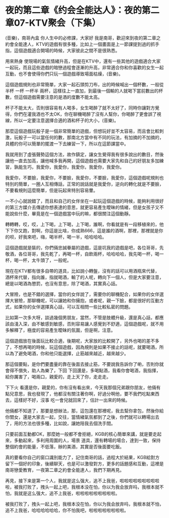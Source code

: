 # 夜的第二章《约会全能达人》：夜的第二章07-KTV聚会（下集）

(音樂)，南哥內盒 你人生中的必修課，大家好 我是南哥，歡迎來到夜的第二章之約會全能達人，KTV的遊戲有很多種，比如上一個畫面是上一節課提到過的抓手指，這個遊戲適合開場的時候，大家彼此之間不是很熟悉。

用來熱身 使現場的氣氛情緒升高，但是在KTV中，還有一些其他的遊戲適合大家一起玩，而且這些遊戲的暗戀過程會逐漸的升高，非常適合你和你喜歡的女生一起互動，也不會使得你們只玩一個遊戲導致場面枯燥，(音樂)。

這個遊戲規則也非常簡單，大家一起石頭剪刀布，出的時候喊出一個杯數，一般從半杯 一杯 一杯半 兩杯，這樣往上一直加，到最後一個輸的人就喝下當前數出的杯數，但這個遊戲需要注意的是酒的度數不能太高。

杯子不能太大，否則很容易有人喝多，女生喝醉了就不太好了，同時你讓對方覺得，你們在灌我酒也不太OK，你在聊機喝醉了沒有人幫你，你喝醉了更會誤了視線，所以一定要注意選擇合適的酒和杯子的大小，(音樂)。

那麼這個遊戲玩骰子是一個非常簡單的遊戲，但想玩好並不太容易，而且會比較刺激，玩骰子一可以當任何的數，那南北方當中有不同的玩法，有加摘的不加摘的，具體的你可以簡單的擺渡一下去練習一下，所以在這節課當中。

我就用到了虛張聲勢這個方法，故作鎮定，讓女生覺得我有很多說出的數目，然後讓他一直去加高，讓他喊多我再開，這個遊戲也需要大家先和自己的好朋友多加練習，孰能生巧，我愛你，我愛你，我愛你，我愛你，我愛你。

我愛你，不要臉，我愛你，不要臉，我愛你，不要臉，我愛你，這個遊戲呢規則也特別的簡單，一圈人互相傳話，正常的說話就是我愛你，逆向的轉化就是不要臉，不要看規則這麼簡單，但是玩起來特別容易暈。

一不小心就說錯了，而且和自己的女伴坐在一起玩這個遊戲的時候，能夠利用很好的第三方媒介去傳遞你想表達的意思，就更容易產生曖昧的情緒，但是女孩子又不能說些什麼，畢竟是在一個遊戲當中玩的嘛，都很關注這個動靜。

轉轉轉，哎，哎，上下喝，上下喝，上下喝，誰啊，你看就是有一段移植來的，他下下你又跑，對啊，你這是比啥，你成熟666，這是誰的酒啊，那裡，那裡就是你的呗，好我來吧，嗨，喝半杯，喝一半，哈哈哈哈。

這個遊戲就是裝的，你們倆忠誠眷屬的遊戲，這是坑我的遊戲是吧，各位哥哥，先敬酒，各位哥哥，我先乾了，再喝一杯，自飲兩杯，哈哈哈哈，我先喝一杯，喝一杯，喝一杯，太牛頭了，一般呢。

現在在KTV都有很多自帶的道具，比如說小轉盤，沒有的話可以用酒瓶來代替，酒杯來代替，指向誰，指就喝酒，輸了的人呢，轉向下一個人，但是大家要注意，總是以喝酒為懲罰，也沒有意思，除了喝酒，其實真心話。

大冒險，也是不錯的選擇，當你的女伴說了，需要你的聊機配合，如果你的女伴選擇大冒險，那聊機呢，可以讓她和你擁抱，或者呢，親一下臉，都是很好的互動方式，如果你的女伴選擇真心話，可以互相問一些比較私密的問題。

比如第一次多大呀，談過幾個男朋友，當然，不管是肢體升級，還是真心話，都應該由淺入深，由不敏感到敏感，否則容易讓人感覺到不舒適，這個遊戲呢，就不用多解釋了，極度的容易產生曖昧的氛圍，但是啊，注意。

這個遊戲放在後面玩比較合適，後期呢，大家放的比較開了，另外也喝的差不多了，不想再喝的時候，玩這個遊戲，因為規則是如果不接止的話呢，就要喝酒，所以為了避免喝酒，你和他只能選擇，止筋越來越近，越來越少。

那這個要點，是你們要盡量的靠在後面去接止筋，不要說我告訴你了喲，否則你就會得不償失，助人為樂了，下回 下回還是，多喝點酒，我看你會喝酒，我指揮，給你厲害了，喝兩口，親愛的，走上天了你，走走走。

下下火 看還是你，親愛的，你有沒有看出來，今天我那個兄弟跟你朋友，他倆有點兒意思，我也發現了，他都沒有關注著你啊，好過分啊他，要不我們吃點東西去，這樣好不好，沒事 吃一會兒就回來了，估計一出來的時候。

他倆都不知道了，那要是想辦法，那，這包還在那裡呢，我去幫你拿包，然後你給你閨女，還是大家去一起，交往，當情緒氣氛都到了之後，你們就可以轉場出去了，用的方法也很多種，比如說，讓她陪我去個洗手間。

只要前面互動都OK，那麼她一般都不會拒絕，KGB的核心簡單來講，就是要走起來，多動起來，多利用周圍的人，場景 道具，還有轉場的場合，達到一致，保持整個約會的能量，不低落，辦的美酒，其實是否後面要吃飯。

真的要看你自己的窗口識別能力了，記住南哥的話，過程大於結果，KGB給對方留下一個好的印象，後續聊天，也是可以激發對方，更多的話題感和互動，這裡是南哥戀愛教育，一夜第二章之約會全能達人，我們下期再見。

再見，接下来是第一个人，我就是这么强大，追不上我爸，啦啦啦啦啦啦啦啦啦啦，被我打败了，拽头一起上吧，我根本没在怕，你以为我会放弃吗，我根本就不怕，我就是这么强大，追不上我爸，啦啦啦啦啦啦啦啦啦。

被我打败了，拽头一起上吧，我根本没在怕，你以为我会放弃吗，我根本就不怕，追不上我爸，哈哈哈哈哈哈，你不怕我吧，啦啦啦啦啦啦啦啦。

